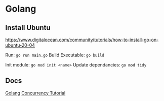 # Golang 

## Install Ubuntu 
https://www.digitalocean.com/community/tutorials/how-to-install-go-on-ubuntu-20-04

Run: `go run main.go`
Build Executable: `go build`

Init module: `go mod init <name>`
Update dependancies: `go mod tidy`

## Docs
[Golang](https://go.dev/doc/)
[Concurrency Tutorial](https://medium.com/wesionary-team/practical-example-of-concurrency-on-golang-fc4609ea8ed1)
